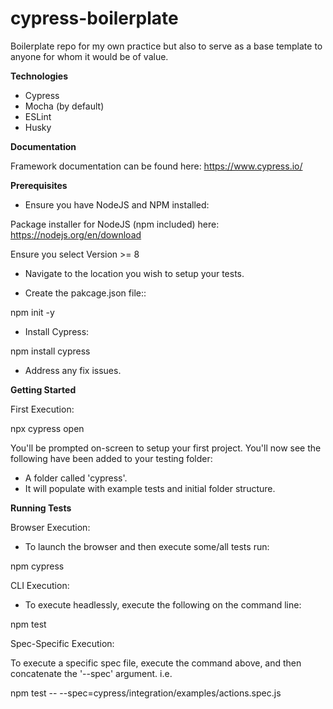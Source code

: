 # cypress-boilerplate
Boilerplate repo for my own practice but also to serve as a base template to anyone for whom it would be of value.

**Technologies**

- Cypress
- Mocha (by default)
- ESLint
- Husky

**Documentation**

Framework documentation can be found here: https://www.cypress.io/

**Prerequisites**

- Ensure you have NodeJS and NPM installed:

Package installer for NodeJS (npm included) here: https://nodejs.org/en/download

Ensure you select Version >= 8

- Navigate to the location you wish to setup your tests.

- Create the pakcage.json file::

npm init -y

- Install Cypress:

npm install cypress

- Address any fix issues.

**Getting Started**

First Execution:

npx cypress open

You'll be prompted on-screen to setup your first project. You'll now see the following have been added to your testing folder:

- A folder called 'cypress'.
- It will populate with example tests and initial folder structure.

**Running Tests**

Browser Execution:

- To launch the browser and then execute some/all tests run:

npm cypress

CLI Execution:

- To execute headlessly, execute the following on the command line:

npm test

Spec-Specific Execution:

To execute a specific spec file, execute the command above, and then concatenate the '--spec' argument. i.e.

npm test -- --spec=cypress/integration/examples/actions.spec.js